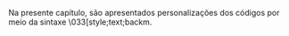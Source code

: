 Na presente capítulo, são apresentados personalizações dos códigos por meio da sintaxe \033[style;text;backm. 

